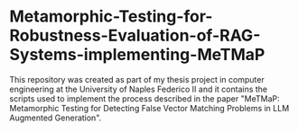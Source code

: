 # Metamorphic-Testing-for-Robustness-Evaluation-of-RAG-Systems-implementing-MeTMaP









This repository was created as part of my thesis project in computer engineering at the University of Naples Federico II and it contains the scripts used to implement the process described in the paper "MeTMaP: Metamorphic Testing for Detecting False Vector Matching Problems in LLM Augmented Generation".

